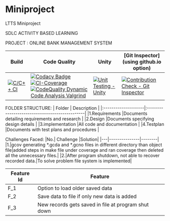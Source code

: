 # Miniproject
LTTS Miniproject 
 
SDLC ACTIVITY BASED LEARNING

PROJECT : ONLINE BANK MANAGEMENT SYSTEM

Build | Code Quality | Unity | [Git Inspector](using github.io option)
------|----------|-------|--------------
[![C/C++ CI](https://github.com/LoneWalker619/Miniproject/actions/workflows/c-cpp.yml/badge.svg)](https://github.com/LoneWalker619/Miniproject/actions/workflows/c-cpp.yml) | [![Codacy Badge](https://api.codacy.com/project/badge/Grade/69744c9aba4c47d692812ad282ea869b)](https://app.codacy.com/gh/LoneWalker619/Miniproject?utm_source=github.com&utm_medium=referral&utm_content=LoneWalker619/Miniproject&utm_campaign=Badge_Grade_Settings)  [![CI-Coverage](https://github.com/LoneWalker619/Miniproject/actions/workflows/gcov.yml/badge.svg)](https://github.com/LoneWalker619/Miniproject/actions/workflows/gcov.yml)[![CodeQuality Dynamic Code Analysis Valgrind](https://github.com/LoneWalker619/Miniproject/actions/workflows/CodeQuality_Dynamic.yml/badge.svg)](https://github.com/LoneWalker619/Miniproject/actions/workflows/CodeQuality_Dynamic.yml)| [![Unit Testing - Unity](https://github.com/LoneWalker619/Miniproject/actions/workflows/unity.yml/badge.svg)](https://github.com/LoneWalker619/Miniproject/actions/workflows/unity.yml)| [![Contribution Check - Git Inspector](https://github.com/LoneWalker619/Miniproject/actions/workflows/gitinspector.yml/badge.svg)](https://github.com/LoneWalker619/Miniproject/actions/workflows/gitinspector.yml)



FOLDER STRUCTURE:
  |       Folder        |            Description                         |
  |:--------------------|:-----------------------------------------------|
  |1.Requirements       |Documents detailing requirements and research   |
  |2.Design             |Documents specifying design details             |
  |3.implementation     |All code and documentation                      |
  |4.Testplan           |Documents with test plans and procedures        |
  
  Challenges Faced:
|No.|	Challenge	|Solution|
|---|---------------|--------|
|1.|gcov generating *.gcda and *.gcno files in different directory than object file|added  steps in make file under coverage  and ran coverage then deleted all the unnecessary files.|
|2.|After program shutdown, not able to recover recorded data.|To solve problem file system is implemented|
  

 |Feature Id	|Feature|
 |--------------|-------|
|F_1	|Option to load older saved data|
|F_2	|Save data to file if only new data is added|
|F_3	|New records gets saved in file at program shut down|


